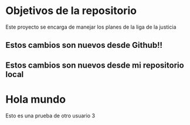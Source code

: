 # Objetivos de la repositorio

Este proyecto se encarga de manejar los planes de la liga de la justicia

## Estos cambios son nuevos desde Github!!

## Estos cambios son nuevos desde mi repositorio local

# Hola mundo

Esto es una prueba de otro usuario 3
